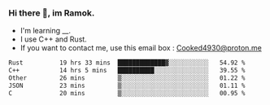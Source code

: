 ### Hi there 👋, im Ramok.

- I'm learning __.
- I use C++ and Rust.
- If you want to contact me, use this email box : Cooked4930@proton.me

<!--START_SECTION:waka-->

```txt
Rust          19 hrs 33 mins  █████████████▓░░░░░░░░░░░   54.92 %
C++           14 hrs 5 mins   ██████████░░░░░░░░░░░░░░░   39.55 %
Other         26 mins         ▒░░░░░░░░░░░░░░░░░░░░░░░░   01.22 %
JSON          23 mins         ▒░░░░░░░░░░░░░░░░░░░░░░░░   01.11 %
C             20 mins         ▒░░░░░░░░░░░░░░░░░░░░░░░░   00.95 %
```

<!--END_SECTION:waka-->
